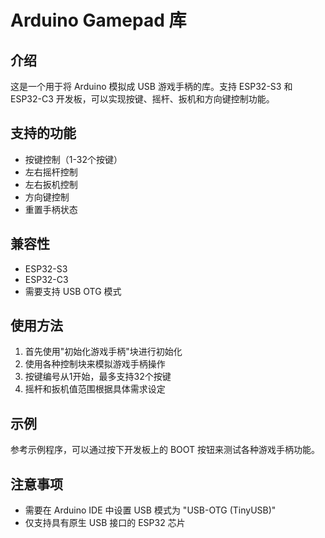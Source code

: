 # Arduino Gamepad 库

## 介绍
这是一个用于将 Arduino 模拟成 USB 游戏手柄的库。支持 ESP32-S3 和 ESP32-C3 开发板，可以实现按键、摇杆、扳机和方向键控制功能。

## 支持的功能
- 按键控制（1-32个按键）
- 左右摇杆控制
- 左右扳机控制
- 方向键控制
- 重置手柄状态

## 兼容性
- ESP32-S3
- ESP32-C3
- 需要支持 USB OTG 模式

## 使用方法
1. 首先使用"初始化游戏手柄"块进行初始化
2. 使用各种控制块来模拟游戏手柄操作
3. 按键编号从1开始，最多支持32个按键
4. 摇杆和扳机值范围根据具体需求设定

## 示例
参考示例程序，可以通过按下开发板上的 BOOT 按钮来测试各种游戏手柄功能。

## 注意事项
- 需要在 Arduino IDE 中设置 USB 模式为 "USB-OTG (TinyUSB)"
- 仅支持具有原生 USB 接口的 ESP32 芯片
